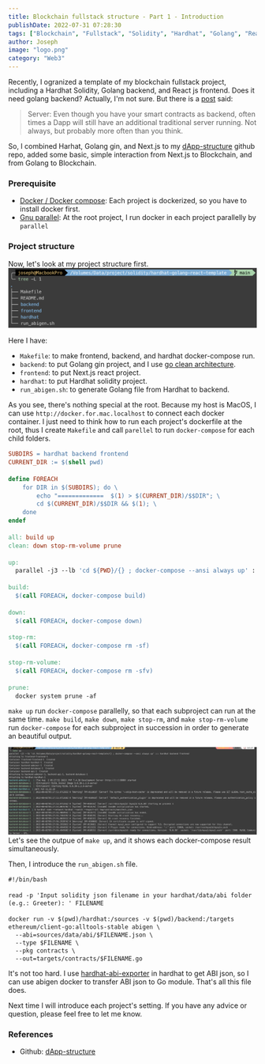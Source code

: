 ```yaml
---
title: Blockchain fullstack structure - Part 1 - Introduction
publishDate: 2022-07-31 07:28:30
tags: ["Blockchain", "Fullstack", "Solidity", "Hardhat", "Golang", "Reactjs", "Next.js"]
author: Joseph
image: "logo.png"
category: "Web3"
---
```


Recently, I ogranized a template of my blockchain fullstack project, including a Hardhat Solidity, Golang backend, and React js frontend. Does it need golang backend? Actually, I'm not sure. But there is a [post](https://soliditydeveloper.com/solidity-overview-2020) said:

> Server: 
> Even though you have your smart contracts as backend, often times a Dapp will still have an additional traditional server running. Not always, but probably more often than you think.

So, I combined Harhat, Golang gin, and Next.js to my [dApp-structure](https://github.com/josephMG/dApp-structure) github repo, added some basic, simple interaction from Next.js to Blockchain, and from Golang to Blockchain.

<!-- more -->

### Prerequisite
- [Docker / Docker compose](https://www.docker.com/): Each project is dockerized, so you have to install docker first.
- [Gnu parallel](https://www.gnu.org/software/parallel/man.html): At the root project, I run docker in each project parallelly by `parallel`


### Project structure
Now, let's look at my project structure first.
![project structure](project-structure.png)

Here I have:
- `Makefile`: to make frontend, backend, and hardhat docker-compose run.
- `backend`: to put Golang gin project, and I use [go clean architecture](https://github.com/wesionaryTEAM/go_clean_architecture).
- `frontend`: to put Next.js react project.
- `hardhat`: to put Hardhat solidity project.
- `run_abigen.sh`: to generate Golang file from Hardhat to backend.

As you see, there's nothing special at the root. Because my host is MacOS, I can use `http://docker.for.mac.localhost` to connect each docker container. I just need to think how to run each project's dockerfile at the root, thus I create `Makefile` and call `parellel` to run `docker-compose` for each child folders.

```Makefile
SUBDIRS = hardhat backend frontend
CURRENT_DIR := $(shell pwd)

define FOREACH
    for DIR in $(SUBDIRS); do \
        echo "=============  $(1) > $(CURRENT_DIR)/$$DIR"; \
        cd $(CURRENT_DIR)/$$DIR && $(1); \
    done
endef

all: build up
clean: down stop-rm-volume prune

up:
  parallel -j3 --lb 'cd ${PWD}/{} ; docker-compose --ansi always up' ::: $(SUBDIRS)

build:
  $(call FOREACH, docker-compose build)

down:
  $(call FOREACH, docker-compose down)

stop-rm:
  $(call FOREACH, docker-compose rm -sf)

stop-rm-volume:
  $(call FOREACH, docker-compose rm -sfv)

prune:
  docker system prune -af
```

`make up` run `docker-compose` parallelly, so that each subproject can run at the same time. `make build`, `make down`, `make stop-rm`, and `make stop-rm-volume` run `docker-compose` for each subproject in succession in order to generate an beautiful output.

![output](output.jpg)
Let's see the outpue of `make up`, and it shows each docker-compose result simultaneously.

Then, I introduce the `run_abigen.sh` file.
```shell
#!/bin/bash

read -p 'Input solidity json filename in your hardhat/data/abi folder (e.g.: Greeter): ' FILENAME

docker run -v $(pwd)/hardhat:/sources -v $(pwd)/backend:/targets ethereum/client-go:alltools-stable abigen \
  --abi=sources/data/abi/$FILENAME.json \
  --type $FILENAME \
  --pkg contracts \
  --out=targets/contracts/$FILENAME.go
```

It's not too hard. I use [hardhat-abi-exporter](https://www.npmjs.com/package/hardhat-abi-exporter) in hardhat to get ABI json, so I can use abigen docker to transfer ABI json to Go module. That's all this file does.

Next time I will introduce each project's setting. If you have any advice or question, please feel free to let me know.

### References
- Github: [dApp-structure](https://github.com/josephMG/dApp-structure)
